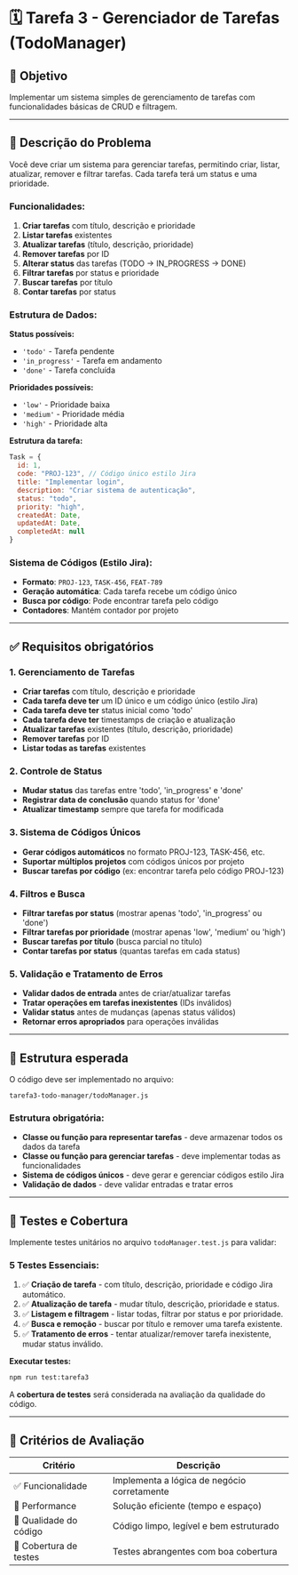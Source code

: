 # 🗓️ Tarefa 3 - Gerenciador de Tarefas (TodoManager)

## 🎯 Objetivo
Implementar um sistema simples de gerenciamento de tarefas com funcionalidades básicas de CRUD e filtragem.

---

## 📝 Descrição do Problema

Você deve criar um sistema para gerenciar tarefas, permitindo criar, listar, atualizar, remover e filtrar tarefas. Cada tarefa terá um status e uma prioridade.

### **Funcionalidades:**
1.  **Criar tarefas** com título, descrição e prioridade
2.  **Listar tarefas** existentes
3.  **Atualizar tarefas** (título, descrição, prioridade)
4.  **Remover tarefas** por ID
5.  **Alterar status** das tarefas (TODO → IN_PROGRESS → DONE)
6.  **Filtrar tarefas** por status e prioridade
7.  **Buscar tarefas** por título
8.  **Contar tarefas** por status

### **Estrutura de Dados:**

**Status possíveis:**
- `'todo'` - Tarefa pendente
- `'in_progress'` - Tarefa em andamento  
- `'done'` - Tarefa concluída

**Prioridades possíveis:**
- `'low'` - Prioridade baixa
- `'medium'` - Prioridade média
- `'high'` - Prioridade alta

**Estrutura da tarefa:**
```javascript
Task = {
  id: 1,
  code: "PROJ-123", // Código único estilo Jira
  title: "Implementar login",
  description: "Criar sistema de autenticação",
  status: "todo",
  priority: "high",
  createdAt: Date,
  updatedAt: Date,
  completedAt: null
}
```

### **Sistema de Códigos (Estilo Jira):**
- **Formato**: `PROJ-123`, `TASK-456`, `FEAT-789`
- **Geração automática**: Cada tarefa recebe um código único
- **Busca por código**: Pode encontrar tarefa pelo código
- **Contadores**: Mantém contador por projeto

---

## ✅ Requisitos obrigatórios

### 1. **Gerenciamento de Tarefas**
- **Criar tarefas** com título, descrição e prioridade
- **Cada tarefa deve ter** um ID único e um código único (estilo Jira)
- **Cada tarefa deve ter** status inicial como 'todo'
- **Cada tarefa deve ter** timestamps de criação e atualização
- **Atualizar tarefas** existentes (título, descrição, prioridade)
- **Remover tarefas** por ID
- **Listar todas as tarefas** existentes

### 2. **Controle de Status**
- **Mudar status** das tarefas entre 'todo', 'in_progress' e 'done'
- **Registrar data de conclusão** quando status for 'done'
- **Atualizar timestamp** sempre que tarefa for modificada

### 3. **Sistema de Códigos Únicos**
- **Gerar códigos automáticos** no formato PROJ-123, TASK-456, etc.
- **Suportar múltiplos projetos** com códigos únicos por projeto
- **Buscar tarefas por código** (ex: encontrar tarefa pelo código PROJ-123)

### 4. **Filtros e Busca**
- **Filtrar tarefas por status** (mostrar apenas 'todo', 'in_progress' ou 'done')
- **Filtrar tarefas por prioridade** (mostrar apenas 'low', 'medium' ou 'high')
- **Buscar tarefas por título** (busca parcial no título)
- **Contar tarefas por status** (quantas tarefas em cada status)

### 5. **Validação e Tratamento de Erros**
- **Validar dados de entrada** antes de criar/atualizar tarefas
- **Tratar operações em tarefas inexistentes** (IDs inválidos)
- **Validar status** antes de mudanças (apenas status válidos)
- **Retornar erros apropriados** para operações inválidas

---

## 🧩 Estrutura esperada
O código deve ser implementado no arquivo:

````
tarefa3-todo-manager/todoManager.js
````

### **Estrutura obrigatória:**
- **Classe ou função para representar tarefas** - deve armazenar todos os dados da tarefa
- **Classe ou função para gerenciar tarefas** - deve implementar todas as funcionalidades
- **Sistema de códigos únicos** - deve gerar e gerenciar códigos estilo Jira
- **Validação de dados** - deve validar entradas e tratar erros

---

## 🧪 Testes e Cobertura

Implemente testes unitários no arquivo `todoManager.test.js` para validar:

### **5 Testes Essenciais:**
1.  ✅ **Criação de tarefa** - com título, descrição, prioridade e código Jira automático.
2.  ✅ **Atualização de tarefa** - mudar título, descrição, prioridade e status.
3.  ✅ **Listagem e filtragem** - listar todas, filtrar por status e por prioridade.
4.  ✅ **Busca e remoção** - buscar por título e remover uma tarefa existente.
5.  ✅ **Tratamento de erros** - tentar atualizar/remover tarefa inexistente, mudar status inválido.

**Executar testes:**
```bash
npm run test:tarefa3
```

A **cobertura de testes** será considerada na avaliação da qualidade do código.

---

## 🧠 Critérios de Avaliação

| Critério               | Descrição                                   |
| ---------------------- | ------------------------------------------- |
| ✅ Funcionalidade       | Implementa a lógica de negócio corretamente |
| 🚀 Performance         | Solução eficiente (tempo e espaço)          |
| 🧹 Qualidade do código | Código limpo, legível e bem estruturado     |
| 🧪 Cobertura de testes | Testes abrangentes com boa cobertura        |

````